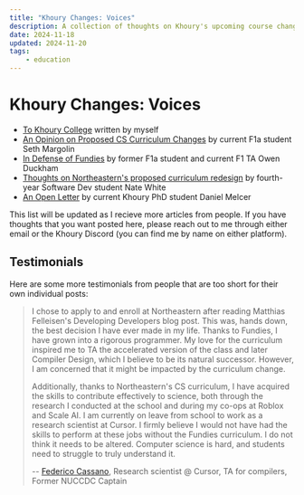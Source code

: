 ```yaml
---
title: "Khoury Changes: Voices"
description: A collection of thoughts on Khoury's upcoming course changes
date: 2024-11-18
updated: 2024-11-20
tags:
    - education
---
```


# Khoury Changes: Voices

-   [To Khoury College](/blog/khoury) written by myself
-   [An Opinion on Proposed CS Curriculum Changes](/blog/khoury/seth) by current
    F1a student Seth Margolin
-   [In Defense of Fundies](https://owen.duckham.dev/blog/defense-of-fundies) by
    former F1a student and current F1 TA Owen Duckham
-   [Thoughts on Northeastern's proposed curriculum redesign](https://natetheadequate.github.io/curriculum-redesign)
    by fourth-year Software Dev student Nate White
-   [An Open Letter](https://melcer.dev/2024/11/20/open-letter-khoury-curriculum.html)
    by current Khoury PhD student Daniel Melcer

This list will be updated as I recieve more articles from people. If you have
thoughts that you want posted here, please reach out to me through either email
or the Khoury Discord (you can find me by name on either platform).

## Testimonials

Here are some more testimonials from people that are too short for their own
individual posts:

> I chose to apply to and enroll at Northeastern after reading Matthias
> Felleisen's Developing Developers blog post. This was, hands down, the best
> decision I have ever made in my life. Thanks to Fundies, I have grown into a
> rigorous programmer. My love for the curriculum inspired me to TA the
> accelerated version of the class and later Compiler Design, which I believe to
> be its natural successor. However, I am concerned that it might be impacted by
> the curriculum change.
>
> Additionally, thanks to Northeastern's CS curriculum, I have acquired the
> skills to contribute effectively to science, both through the research I
> conducted at the school and during my co-ops at Roblox and Scale AI. I am
> currently on leave from school to work as a research scientist at Cursor. I
> firmly believe I would not have had the skills to perform at these jobs
> without the Fundies curriculum. I do not think it needs to be altered.
> Computer science is hard, and students need to struggle to truly understand
> it.
>
> -- [Federico Cassano](https://federico.codes), Research scientist @ Cursor, TA
> for compilers, Former NUCCDC Captain
